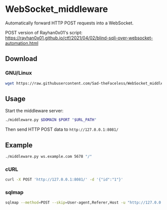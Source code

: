 # WebSocket_middleware
Automatically forward HTTP POST requests into a WebSocket.

POST version of Rayhan0x01's script: https://rayhan0x01.github.io/ctf/2021/04/02/blind-sqli-over-websocket-automation.html

## Download
### GNU/Linux
```bash
wget https://raw.githubusercontent.com/Sad-theFaceless/WebSocket_middleware/main/middleware.py && chmod +x middleware.py
```

## Usage
Start the middleware server:
```bash
./middleware.py $DOMAIN $PORT "$URL_PATH"
```
Then send HTTP POST data to `http://127.0.0.1:8081/`

## Example
```bash
./middleware.py ws.example.com 5678 "/"
```
### cURL
```bash
curl -X POST 'http://127.0.0.1:8081/' -d '{"id":"1"}'
```
### sqlmap
```bash
sqlmap --method=POST --skip=User-agent,Referer,Host -u "http://127.0.0.1:8081/" --data '{"id":"1"}'
```
